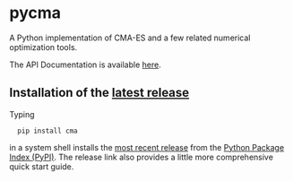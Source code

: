 # pycma
A Python implementation of CMA-ES and a few related numerical optimization tools. 

The API Documentation is available [here](http://cma.gforge.inria.fr/apidocs-pycma).

## Installation of the [latest release](https://pypi.python.org/pypi/cma)
Typing
```
  pip install cma
```
in a system shell installs the [most recent release](https://pypi.python.org/pypi/cma)
from the [Python Package Index (PyPI)](https://pypi.python.org/pypi). The release link
also provides a little more comprehensive quick start guide.
